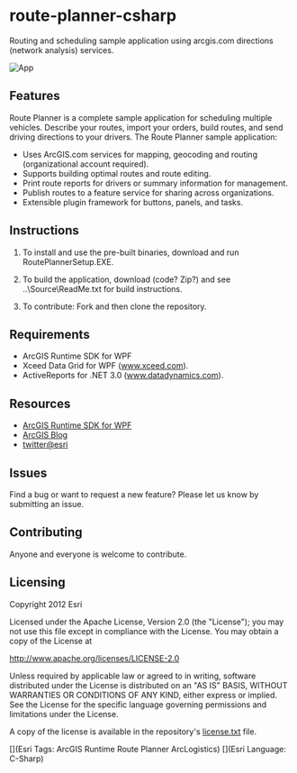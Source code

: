 # route-planner-csharp

Routing and scheduling sample application using arcgis.com directions (network analysis) services.

![App](https://raw.github.com/Esri/route-planner-csharp/master/RoutePlanner80.png)

## Features

Route Planner is a complete sample application for scheduling multiple vehicles.  Describe your routes, import your orders, build routes, and send driving directions to your drivers.
The Route Planner sample application:
* Uses ArcGIS.com services for mapping, geocoding and routing (organizational account required).
* Supports building optimal routes and route editing.
* Print route reports for drivers or summary information for management.
* Publish routes to a feature service for sharing across organizations.
* Extensible plugin framework for buttons, panels, and tasks.


## Instructions

1. To install and use the pre-built binaries, download and run RoutePlannerSetup.EXE.

2. To build the application, download (code? Zip?) and see ..\Source\ReadMe.txt for build instructions. 

3. To contribute: Fork and then clone the repository.


## Requirements

* ArcGIS Runtime SDK for WPF
* Xceed Data Grid for WPF (www.xceed.com).
* ActiveReports for .NET 3.0 (www.datadynamics.com).

## Resources

* [ArcGIS Runtime SDK for WPF](http://resources.arcgis.com/en/communities/runtime-wpf/index.html)
* [ArcGIS Blog](http://blogs.esri.com/esri/arcgis/)
* [twitter@esri](http://twitter.com/esri)

## Issues

Find a bug or want to request a new feature?  Please let us know by submitting an issue.

## Contributing

Anyone and everyone is welcome to contribute. 

## Licensing

Copyright 2012 Esri

Licensed under the Apache License, Version 2.0 (the "License");
you may not use this file except in compliance with the License.
You may obtain a copy of the License at

   http://www.apache.org/licenses/LICENSE-2.0

Unless required by applicable law or agreed to in writing, software
distributed under the License is distributed on an "AS IS" BASIS,
WITHOUT WARRANTIES OR CONDITIONS OF ANY KIND, either express or implied.
See the License for the specific language governing permissions and
limitations under the License.

A copy of the license is available in the repository's [license.txt]( https://raw.github.com/Esri/route-planner-csharp/master/License.txt) file.

[](Esri Tags: ArcGIS Runtime Route Planner ArcLogistics)
[](Esri Language: C-Sharp)
